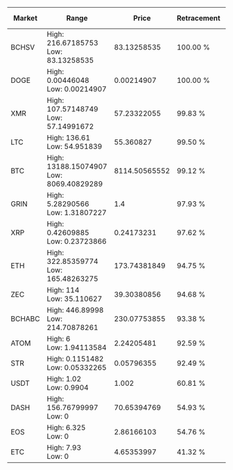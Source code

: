 | Market | Range | Price| Retracement | Doubles to 50% |
| --- | --- | --- | --- | --- |
| BCHSV | High: 216.67185753<br />Low: 83.13258535 | 83.13258535 | 100.00 % | 1.80 |
| DOGE | High: 0.00446048<br />Low: 0.00214907 | 0.00214907 | 100.00 % | 1.54 |
| XMR | High: 107.57148749<br />Low: 57.14991672 | 57.23322055 | 99.83 % | 1.44 |
| LTC | High: 136.61<br />Low: 54.951839 | 55.360827 | 99.50 % | 1.73 |
| BTC | High: 13188.15074907<br />Low: 8069.40829289 | 8114.50565552 | 99.12 % | 1.31 |
| GRIN | High: 5.28290566<br />Low: 1.31807227 | 1.4 | 97.93 % | 2.36 |
| XRP | High: 0.42609885<br />Low: 0.23723866 | 0.24173231 | 97.62 % | 1.37 |
| ETH | High: 322.85359774<br />Low: 165.48263275 | 173.74381849 | 94.75 % | 1.41 |
| ZEC | High: 114<br />Low: 35.110627 | 39.30380856 | 94.68 % | 1.90 |
| BCHABC | High: 446.89998<br />Low: 214.70878261 | 230.07753855 | 93.38 % | 1.44 |
| ATOM | High: 6<br />Low: 1.94113584 | 2.24205481 | 92.59 % | 1.77 |
| STR | High: 0.1151482<br />Low: 0.05332265 | 0.05796355 | 92.49 % | 1.45 |
| USDT | High: 1.02<br />Low: 0.9904 | 1.002 | 60.81 % | 1.00 |
| DASH | High: 156.76799997<br />Low: 0 | 70.65394769 | 54.93 % | 1.11 |
| EOS | High: 6.325<br />Low: 0 | 2.86166103 | 54.76 % | 1.11 |
| ETC | High: 7.93<br />Low: 0 | 4.65353997 | 41.32 % | 0.00 |
